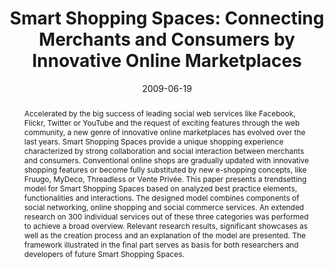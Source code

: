 ---
abstract: Accelerated by the big success of leading social web services like Facebook,
  Flickr, Twitter or YouTube and the request of exciting features through the web
  community, a new genre of innovative online marketplaces has evolved over the last
  years. Smart Shopping Spaces provide a unique shopping experience characterized
  by strong collaboration and social interaction between merchants and consumers.
  Conventional online shops are gradually updated with innovative shopping features
  or become fully substituted by new e-shopping concepts, like Fruugo, MyDeco, Threadless
  or Vente Privée. This paper presents a trendsetting model for Smart Shopping Spaces
  based on analyzed best practice elements, functionalities and interactions. The
  designed model combines components of social networking, online shopping and social
  commerce services. An extended research on 300 individual services out of these
  three categories was performed to achieve a broad overview. Relevant research results,
  significant showcases as well as the creation process and an explanation of the
  model are presented. The framework illustrated in the final part serves as basis
  for both researchers and developers of future Smart Shopping Spaces.
authors:
- Peter Leitner
- Thomas Grechenig
date: '2009-06-19'
featured: false
links:
- name: Publik
  url: https://publik.tuwien.ac.at/showentry.php?ID=183626&lang=1
publication_types:
- '0'
publishDate: '2009-06-19'
title: 'Smart Shopping Spaces: Connecting Merchants and Consumers by Innovative Online
  Marketplaces'
url_pdf: ''
---